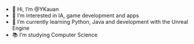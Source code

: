 - 👋 Hi, I’m @YKauan
- 👀 I’m interested in IA, game development and apps
- 🌱 I’m currently learning Python, Java and development with the Unreal Engine
- 📚 I’m studying Computer Science
